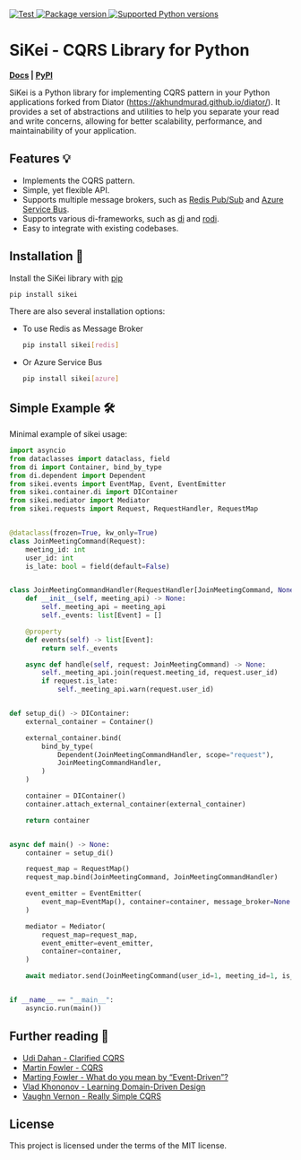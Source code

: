 
<a href="https://github.com/LabMarket/sikei/actions?query=setup%3ACI%2FCD+event%3Apush+branch%3Adev" target="_blank">
    <img src="https://github.com/LabMarket/sikei/actions/workflows/ci.yml/badge.svg?branch=dev" alt="Test">
</a>
<a href="https://pypi.org/project/sikei" target="_blank">
    <img src="https://img.shields.io/pypi/v/sikei?color=red&labelColor=black" alt="Package version">
</a>
<a href="https://pypi.org/project/sikei" target="_blank">
    <img src="https://img.shields.io/pypi/pyversions/sikei.svg?color=red&labelColor=black" alt="Supported Python versions">
</a>

# SiKei - CQRS Library for Python
**[Docs](https://akhundmurad.github.io/sikei/) | [PyPI](https://pypi.org/project/sikei/)**

SiKei is a Python library for implementing CQRS pattern in your Python applications forked from Diator (https://akhundmurad.github.io/diator/). It provides a set of abstractions and utilities to help you separate your read and write concerns, allowing for better scalability, performance, and maintainability of your application.

## Features :bulb:

- Implements the CQRS pattern.
- Simple, yet flexible API.
- Supports multiple message brokers, such as [Redis Pub/Sub](https://redis.io/docs/manual/pubsub/) and [Azure Service Bus](https://learn.microsoft.com/en-us/azure/service-bus-messaging/service-bus-messaging-overview).
- Supports various di-frameworks, such as [di](https://github.com/adriangb/di) and [rodi](https://github.com/Neoteroi/rodi).
- Easy to integrate with existing codebases.

## Installation :triangular_ruler:

Install the SiKei library with [pip](https://pypi.org/project/sikei/)

```bash
pip install sikei
```

There are also several installation options:

- To use Redis as Message Broker

    ```bash
    pip install sikei[redis]
    ```

- Or Azure Service Bus

    ```bash
    pip install sikei[azure]
    ```

## Simple Example :hammer_and_wrench:

Minimal example of sikei usage:

```python
import asyncio
from dataclasses import dataclass, field
from di import Container, bind_by_type
from di.dependent import Dependent
from sikei.events import EventMap, Event, EventEmitter
from sikei.container.di import DIContainer
from sikei.mediator import Mediator
from sikei.requests import Request, RequestHandler, RequestMap


@dataclass(frozen=True, kw_only=True)
class JoinMeetingCommand(Request):
    meeting_id: int
    user_id: int
    is_late: bool = field(default=False)


class JoinMeetingCommandHandler(RequestHandler[JoinMeetingCommand, None]):
    def __init__(self, meeting_api) -> None:
        self._meeting_api = meeting_api
        self._events: list[Event] = []

    @property
    def events(self) -> list[Event]:
        return self._events

    async def handle(self, request: JoinMeetingCommand) -> None:
        self._meeting_api.join(request.meeting_id, request.user_id)
        if request.is_late:
            self._meeting_api.warn(request.user_id)


def setup_di() -> DIContainer:
    external_container = Container()

    external_container.bind(
        bind_by_type(
            Dependent(JoinMeetingCommandHandler, scope="request"),
            JoinMeetingCommandHandler,
        )
    )

    container = DIContainer()
    container.attach_external_container(external_container)

    return container


async def main() -> None:
    container = setup_di()

    request_map = RequestMap()
    request_map.bind(JoinMeetingCommand, JoinMeetingCommandHandler)

    event_emitter = EventEmitter(
        event_map=EventMap(), container=container, message_broker=None
    )

    mediator = Mediator(
        request_map=request_map,
        event_emitter=event_emitter,
        container=container,
    )

    await mediator.send(JoinMeetingCommand(user_id=1, meeting_id=1, is_late=True))


if __name__ == "__main__":
    asyncio.run(main())

```

## Further reading :scroll:

- [Udi Dahan - Clarified CQRS](https://udidahan.com/2009/12/09/clarified-cqrs/)
- [Martin Fowler - CQRS](https://martinfowler.com/bliki/CQRS.html)
- [Marting Fowler - What do you mean by “Event-Driven”?](https://martinfowler.com/articles/201701-event-driven.html)
- [Vlad Khononov - Learning Domain-Driven Design](https://www.oreilly.com/library/view/learning-domain-driven-design/9781098100124/)
- [Vaughn Vernon - Really Simple CQRS](https://kalele.io/really-simple-cqrs/)

## License

This project is licensed under the terms of the MIT license.
